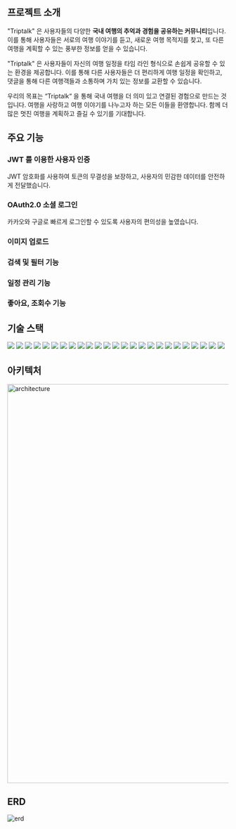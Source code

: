 ## 프로젝트 소개
"Triptalk" 은 사용자들의 다양한 **국내 여행의 추억과 경험을 공유하는 커뮤니티**입니다. 이를 통해 사용자들은 서로의 여행 이야기를 듣고, 새로운 여행 목적지를 찾고, 또 다른 여행을 계획할 수 있는 풍부한 정보를 얻을 수 있습니다.

"Triptalk" 은 사용자들이 자신의 여행 일정을 타임 라인 형식으로 손쉽게 공유할 수 있는 환경을 제공합니다. 이를 통해 다른 사용자들은 더 편리하게 여행 일정을 확인하고, 댓글을 통해 다른 여행객들과 소통하며 가치 있는 정보를 교환할 수 있습니다.

우리의 목표는 “Triptalk“ 을 통해 국내 여행을 더 의미 있고 연결된 경험으로 만드는 것입니다. 여행을 사랑하고 여행 이야기를 나누고자 하는 모든 이들을 환영합니다. 함께 더 많은 멋진 여행을 계획하고 즐길 수 있기를 기대합니다.

## 주요 기능
### JWT 를 이용한 사용자 인증
JWT 암호화를 사용하여 토큰의 무결성을 보장하고, 사용자의 민감한 데이터를 안전하게 전달했습니다.
### OAuth2.0 소셜 로그인
카카오와 구글로 빠르게 로그인할 수 있도록 사용자의 편의성을 높였습니다.
### 이미지 업로드

### 검색 및 필터 기능
### 일정 관리 기능
### 좋아요, 조회수 기능

## 기술 스택 
<img src="https://img.shields.io/badge/java-F46D01?style=for-the-badge&logo=java&logoColor=white"> <img src="https://img.shields.io/badge/SpringBoot-6DA252?style=for-the-badge&logo=SpringBoot&logoColor=white"> <img src="https://img.shields.io/badge/Spring Data JPA-418813?style=for-the-badge&logo=Spring Data JPA&logoColor=white"> <img src="https://img.shields.io/badge/Spring Security-569A31?style=for-the-badge&logo=Spring Security&logoColor=white"> <img src="https://img.shields.io/badge/QueryDSL-2E77BC?style=for-the-badge&logo=QueryDSL&logoColor=white"> <img src="https://img.shields.io/badge/Gradle-173B3F?style=for-the-badge&logo=Gradle&logoColor=white"> <img src="https://img.shields.io/badge/Junit5-EF443B?style=for-the-badge&logo=Junit5&logoColor=white"> <img src="https://img.shields.io/badge/Mokito-01FF95?style=for-the-badge&logo=Mokito&logoColor=white"> <img src="https://img.shields.io/badge/MariaDB-1D2D35?style=for-the-badge&logo=MariaDB&logoColor=white"> <img src="https://img.shields.io/badge/Redis-E01F3D?style=for-the-badge&logo=Redis&logoColor=white"> <img src="https://img.shields.io/badge/ElasticSearch-EAB300?style=for-the-badge&logo=ElasticSearch&logoColor=white"> <img src="https://img.shields.io/badge/RDS-137CBD?style=for-the-badge&logo=amazonrds&logoColor=white"> <img src="https://img.shields.io/badge/S3-DC2829?style=for-the-badge&logo=amazons3&logoColor=white"> <img src="https://img.shields.io/badge/EC2-FF5100?style=for-the-badge&logo=amazonec2&logoColor=white"> <img src="https://img.shields.io/badge/Route 53-FF5722?style=for-the-badge&logo=amazonroute53&logoColor=white"> <img src="https://img.shields.io/badge/CodeDeploy-58A616?style=for-the-badge&logo=CodeDeploy&logoColor=white"> <img src="https://img.shields.io/badge/GitHub-000000?style=for-the-badge&logo=GitHub&logoColor=white"> <img src="https://img.shields.io/badge/Git Action-1D9BF0?style=for-the-badge&logo=githubactions&logoColor=white"> <img src="https://img.shields.io/badge/smtp-5BC4EE?style=for-the-badge&logo=smtp&logoColor=white"> <img src="https://img.shields.io/badge/oauth2-3333FF?style=for-the-badge&logo=oauth2&logoColor=white"> <img src="https://img.shields.io/badge/json web token-000000?style=for-the-badge&logo=jsonwebtokens&logoColor=white"> <img src="https://img.shields.io/badge/swagger-85EA2D?style=for-the-badge&logo=swagger&logoColor=white"> <img src="https://img.shields.io/badge/postman-FF6C37?style=for-the-badge&logo=postman&logoColor=white"> <img src="https://img.shields.io/badge/slack-4A154B?style=for-the-badge&logo=slack&logoColor=white"> <img src="https://img.shields.io/badge/notion-000000?style=for-the-badge&logo=notion&logoColor=white">

## 아키텍처
<img width="908" alt="architecture" src="https://github.com/triptalk-4/triptalk-backend/assets/129822965/8afe589b-6f38-4018-a7c6-45f4dac94f13">

## ERD
![erd](https://github.com/triptalk-4/triptalk-backend/assets/129822965/eb03b565-5dca-4a3f-a130-e3b42e7e1fa7)
